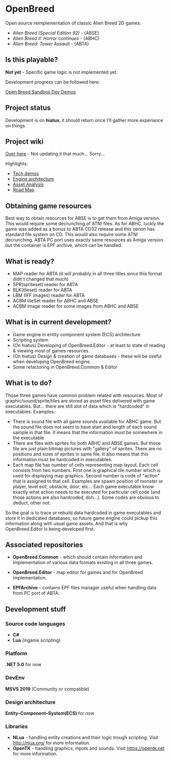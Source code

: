 # OpenBreed
Open source reimplementation of classic Alien Breed 2D games:
 - *Alien Breed (Special Edition 92)* - (ABSE)
 - *Alien Breed II: Horror continues* - (ABHC)
 - *Alien Breed: Tower Assault* - (ABTA)

## Is this playable? 
 **Not yet** - Specific game logic is not implemented yet.
 
Development progress can be followed here:

[Open Breed Sandbox Dev Demos](https://www.youtube.com/playlist?list=PLJkKyk7ZrnWJGoFTAFFN0nItfKI7cyHDO)

## Project status

Development is on **hiatus**, it should return once I'll gather more experiance on things. 

## Project wiki
[Over here](https://github.com/mrpetro/OpenBreed/wiki) - Not updating it that much... Sorry...

Highlights:
* [Tech demos](https://github.com/mrpetro/OpenBreed/wiki/Tech-demos)
* [Engine architecture](https://github.com/mrpetro/OpenBreed/wiki/Engine-architecture)
* [Asset Analysis](https://github.com/mrpetro/OpenBreed/wiki/Assets-analysis)
* [Road Map](https://github.com/mrpetro/OpenBreed/wiki/Road-map)

## Obtaining game resources
 
Best way to obtain resources for ABSE is to get them from Amiga version. This would require some decrunching of ATN! files.
As for ABHC, luckly the game was added as a bonus to ABTA CD32 release and this verion has standard file system on CD.  This would also require some ATN! decrunching.
ABTA PC port uses exactly same resources as Amiga version but the container is EPF archive, which can be handled.

## What is ready? 

* MAP reader for ABTA (it will probably in all three titles since this format didn't changed that much)
* SPR(spriteset) reader for ABTA
* BLK(tileset) reader for ABTA
* LBM (IFF images) reader for ABTA
* ACBM tileSet reader for ABHC and ABSE
* ACBM image reader for some images from ABHC and ABSE

## What is in current development? 
* Game engine in entity component system (ECS) architecture
* Scripting system
* (On hiatus) Developing of OpenBreed.Editor - at least to state of reading & viewing most of games resources.
* (On hiatus) Design & creation of game databases - these will be useful when developing OpenBreed engine. 
* Some refactoring in OpenBreed.Common & Editor

## What is to do? 

Those three games have common problem related with resources. Most of graphic/sound/sprite/tiles are stored as asset files delivered with game executables. But... there are still alot of data which is "hardcoded" in executables.
Examples:
* There is sound file with all game sounds available for ABHC game. But the sound file does not seem to have start and length of each sound sample in that file. It means that the information must be somewhere in the executable
* There are files with sprites for both ABHC and ABSE games. But those file are just plain bitmap pictures with "gallery" of sprites. There are no positions and sizes of sprites in same file. It also means that this information must be hardcoded in executables.
* Each map file has number of cells representing map layout. Each cell consists from two numbers. First one is graphical tile number which is used for displaying map graphics. Second number is code of "action" that is assigned to that cell. Examples are spawn position of monster or player, level exit, obstacle, door, etc... Each game executable know exactly what action needs to be executed for particular cell code (and those actions are also hardcoded, doh...). Some codes are obvious to deduct, other not.

So the goal is to trace or rebuild data hardcoded in game executables and store it in dedicated databases, so future game engine could pickup this information along with usual game assets. And that is why OpenBreed.Editor is being developed first.

## Associated repositories
* **OpenBreed.Common** - which should contain information and implementation of various data formats existing in all three games.

* **OpenBreed.Editor** - map editor for games and for OpenBreed implementation.

* **EPFArchive** - contains EPF files manager useful when handling data from PC port of ABTA.

## Development stuff

### Source code languages
* **C#**
* **Lua** (ingame scripting)

### Platform
**.NET 5.0** for now

### DevEnv
**MSVS 2019** (Community or compatible)

### Design architecture
**Entity–Component–System(ECS)** for now

### Libraries
* **NLua** - handling entity creations and their logic trough scripting. Visit http://nlua.org/ for more information.
* **OpenTK** - handling graphics, inputs and sounds. Visit https://opentk.net for more information.
